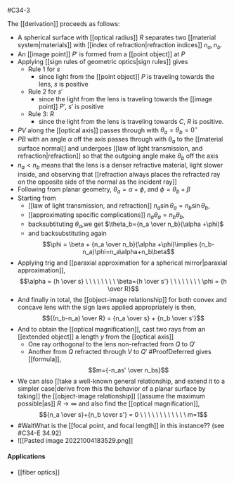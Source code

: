 #C34-3

The [[derivation]] proceeds as follows:
- A spherical surface with [[optical radius]] $R$ separates two [[material system|materials]] with [[index of refraction|refraction indices]] $n_a, n_b$.
- An [[image point]] $P'$ is formed from a [[point object]] at $P$
- Applying [[sign rules of geometric optics|sign rules]] gives
	- Rule 1 for $s$ 
		- since light from the [[point object]] $P$ is traveling towards the lens, $s$ is positive
	- Rule 2 for $s'$ 
		- since the light from the lens is traveling towards the [[image point]] $P'$, $s'$ is positive
	- Rule 3: $R$ 
		- since the light from the lens is traveling towards $C$, $R$ is positive.
- $PV$ along the [[optical axis]] passes through with $\theta_a = \theta_b = 0^\circ$
- $PB$ with an angle $\alpha$ off the axis passes through with $\theta_a$ to the [[material surface normal]] and undergoes [[law of light transmission, and refraction|refraction]] so that the outgoing angle make $\theta_b$ off the axis
- $n_a < n_b$ means that the lens is a denser refractive material, light slower inside, and observing that [[refraction always places the refracted ray on the opposite side of the normal as the incident ray]]
- Following from planar geometry, $\theta_a = \alpha+\phi$, and $\phi = \theta_b + \beta$
- Starting from 
	- [[law of light transmission, and refraction]] $n_a\sin\theta_a=n_b\sin\theta_b$, 
	- [[approximating specific complications]]  $n_a\theta_a=n_b\theta_b$,
	- backsubtituting $\theta_a$,we get $\theta_b={n_a \over n_b}(\alpha +\phi)$
	- and backsubstituting again $$\phi = \beta + {n_a \over n_b}(\alpha +\phi)\implies (n_b-n_a)\phi=n_a\alpha+n_b\beta$$
- Applying trig and [[paraxial approximation for a spherical mirror|paraxial approximation]],
$$\alpha = {h \over s} \ \ \ \ \ \ \ \ \beta={h \over s'} \ \ \ \ \ \ \ \  \phi = {h \over R}$$
- And finally in total, the [[object-image relationship]] for both convex and concave lens with the sign laws applied appropriately is then, $${(n_b-n_a) \over R} = {n_a \over s} + {n_b \over s'}$$
- And to obtain the [[optical magnification]], cast two rays from an [[extended object]] a length $y$ from the [[optical axis]]
	- One ray orthogonal to the lens non-refracted from $Q$ to $Q'$
	- Another from $Q$ refracted through $V$ to $Q'$ #ProofDeferred  gives [[formula]], $$m={-n_as' \over n_bs}$$
- We can also [[take a well-known general relationship, and extend it to a simpler case|derive from this the behavior of a planar surface by taking]] the [[object-image relationship]] [[assume the maximum possible|as]] $R\rightarrow \infty$ and also find the [[optical magnification]], $${n_a \over s}+{n_b \over s'} = 0 \ \ \ \ \ \ \ \ \ \ \ \ m=1$$
- #WaitWhat is the [[focal point, and focal length]] in this instance?? (see #C34-E 34.92)
- ![[Pasted image 20221004183529.png]]

#### Applications
- [[fiber optics]]